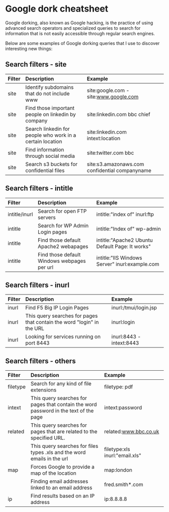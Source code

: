 # Google dork cheatsheet

Google dorking, also known as Google hacking, is the practice of using advanced search operators and specialized queries to search for information that is not easily accessible through regular search engines. 

Below are some examples of Google dorking queries that I use to discover interesting new things:

## Search filters - site
| Filter          | Description                                        | Example                              |
| :-------------- |:---------------------------------------------------| :------------------------------------|
| site    | Identify subdomains that do not include www  | site:google.com -site:www.google.com |||
| site | Find those important people on linkedin by company |site:linkedin.com bbc chief|
| site | Search linkedin for people who work in a certain location | site:linkedin.com intext:location|||
|site|Find information through social media | site:twitter.com bbc|||
|site|Search s3 buckets for confidential files | site:s3.amazonaws.com confidential companyname|||

## Search filters - intitle
| Filter          | Description                                        | Example                              |
| :-------------- |:---------------------------------------------------| :------------------------------------|
| intitle/inurl | Search for open FTP servers | intitle:"index of" inurl:ftp |||
|intitle | Search for WP Admin Login pages | intitle:"Index of" wp-admin |||
| intitle | Find those default Apache2 webapages | intitle:"Apache2 Ubuntu Default Page: It works"|||
| intitle | Find those default Windows webpages per url | intitle:"IIS Windows Server" inurl:example.com|||

## Search filters - inurl
| Filter          | Description                                        | Example                              |
| :-------------- |:---------------------------------------------------| :------------------------------------|
| inurl | Find F5 Big IP Login Pages  | inurl:/tmui/login.jsp |||
|inurl | This query searches for pages that contain the word "login" in the URL | inurl:login |||
|inurl | Looking for services running on port 8443 | inurl:8443 -intext:8443|||


## Search filters - others
| Filter          | Description                                        | Example                              |
| :-------------- |:---------------------------------------------------| :------------------------------------|
| filetype| Search for any kind of file extensions | filetype: pdf |||
|intext | This query searches for pages that contain the word password in the text of the page | intext:password |||
|related | This query searches for pages that are related to the specified URL. | related:www.bbc.co.uk|||
| | This query searches for files types .xls and the word emails in the url | filetype:xls inurl:"email.xls"|||
|map | Forces Google to provide a map of the location | map:london|||
||Finding email addresses linked to an email address | fred.smith*.com|||
|ip|Find results based on an IP address| ip:8.8.8.8|||
